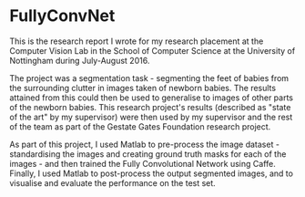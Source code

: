 # FullyConvNet

This is the research report I wrote for my research placement at the Computer Vision Lab in the School of Computer Science at the University of Nottingham during July-August 2016.  

The project was a segmentation task - segmenting the feet of babies from the surrounding clutter in images taken of newborn babies. The results attained from this could then be used to generalise to images of other parts of the newborn babies.
This research project's results (described as "state of the art" by my supervisor) were then used by my supervisor and the rest of the team as part of the Gestate Gates Foundation research project.

As part of this project, I used Matlab to pre-process the image dataset - standardising the images and creating ground truth masks for each of the images - and then trained the Fully Convolutional Network using Caffe. Finally, I used Matlab to post-process the output segmented images, and to visualise and evaluate the performance on the test set.
